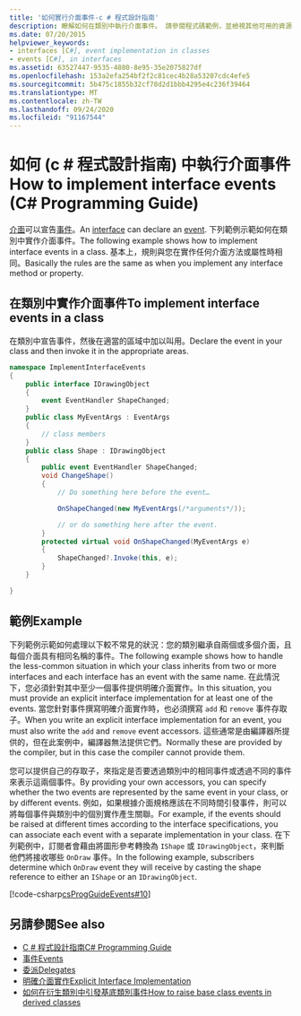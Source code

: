```yaml
---
title: '如何實行介面事件-c # 程式設計指南'
description: 瞭解如何在類別中執行介面事件。 請參閱程式碼範例，並檢視其他可用的資源。
ms.date: 07/20/2015
helpviewer_keywords:
- interfaces [C#], event implementation in classes
- events [C#], in interfaces
ms.assetid: 63527447-9535-4880-8e95-35e2075827df
ms.openlocfilehash: 153a2efa254bf2f2c81cec4b28a53207cdc4efe5
ms.sourcegitcommit: 5b475c1855b32cf78d2d1bbb4295e4c236f39464
ms.translationtype: MT
ms.contentlocale: zh-TW
ms.lasthandoff: 09/24/2020
ms.locfileid: "91167544"
---
```

# <a name="how-to-implement-interface-events-c-programming-guide"></a><span data-ttu-id="31870-104">如何 (c # 程式設計指南) 中執行介面事件</span><span class="sxs-lookup"><span data-stu-id="31870-104">How to implement interface events (C# Programming Guide)</span></span>

<span data-ttu-id="31870-105">[介面](../../language-reference/keywords/interface.md)可以宣告[事件](../../language-reference/keywords/event.md)。</span><span class="sxs-lookup"><span data-stu-id="31870-105">An [interface](../../language-reference/keywords/interface.md) can declare an [event](../../language-reference/keywords/event.md).</span></span> <span data-ttu-id="31870-106">下列範例示範如何在類別中實作介面事件。</span><span class="sxs-lookup"><span data-stu-id="31870-106">The following example shows how to implement interface events in a class.</span></span> <span data-ttu-id="31870-107">基本上，規則與您在實作任何介面方法或屬性時相同。</span><span class="sxs-lookup"><span data-stu-id="31870-107">Basically the rules are the same as when you implement any interface method or property.</span></span>  
  
## <a name="to-implement-interface-events-in-a-class"></a><span data-ttu-id="31870-108">在類別中實作介面事件</span><span class="sxs-lookup"><span data-stu-id="31870-108">To implement interface events in a class</span></span>  
  
<span data-ttu-id="31870-109">在類別中宣告事件，然後在適當的區域中加以叫用。</span><span class="sxs-lookup"><span data-stu-id="31870-109">Declare the event in your class and then invoke it in the appropriate areas.</span></span>  
  
```csharp
namespace ImplementInterfaceEvents  
{  
    public interface IDrawingObject  
    {  
        event EventHandler ShapeChanged;  
    }  
    public class MyEventArgs : EventArgs
    {  
        // class members  
    }  
    public class Shape : IDrawingObject  
    {  
        public event EventHandler ShapeChanged;  
        void ChangeShape()  
        {  
            // Do something here before the event…  

            OnShapeChanged(new MyEventArgs(/*arguments*/));  

            // or do something here after the event.
        }  
        protected virtual void OnShapeChanged(MyEventArgs e)  
        {  
            ShapeChanged?.Invoke(this, e);  
        }  
    }  

}  
```  
  
## <a name="example"></a><span data-ttu-id="31870-110">範例</span><span class="sxs-lookup"><span data-stu-id="31870-110">Example</span></span>  

<span data-ttu-id="31870-111">下列範例示範如何處理以下較不常見的狀況：您的類別繼承自兩個或多個介面，且每個介面具有相同名稱的事件。</span><span class="sxs-lookup"><span data-stu-id="31870-111">The following example shows how to handle the less-common situation in which your class inherits from two or more interfaces and each interface has an event with the same name.</span></span> <span data-ttu-id="31870-112">在此情況下，您必須針對其中至少一個事件提供明確介面實作。</span><span class="sxs-lookup"><span data-stu-id="31870-112">In this situation, you must provide an explicit interface implementation for at least one of the events.</span></span> <span data-ttu-id="31870-113">當您針對事件撰寫明確介面實作時，也必須撰寫 `add` 和 `remove` 事件存取子。</span><span class="sxs-lookup"><span data-stu-id="31870-113">When you write an explicit interface implementation for an event, you must also write the `add` and `remove` event accessors.</span></span> <span data-ttu-id="31870-114">這些通常是由編譯器所提供的，但在此案例中，編譯器無法提供它們。</span><span class="sxs-lookup"><span data-stu-id="31870-114">Normally these are provided by the compiler, but in this case the compiler cannot provide them.</span></span>  
  
<span data-ttu-id="31870-115">您可以提供自己的存取子，來指定是否要透過類別中的相同事件或透過不同的事件來表示這兩個事件。</span><span class="sxs-lookup"><span data-stu-id="31870-115">By providing your own accessors, you can specify whether the two events are represented by the same event in your class, or by different events.</span></span> <span data-ttu-id="31870-116">例如，如果根據介面規格應該在不同時間引發事件，則可以將每個事件與類別中的個別實作產生關聯。</span><span class="sxs-lookup"><span data-stu-id="31870-116">For example, if the events should be raised at different times according to the interface specifications, you can associate each event with a separate implementation in your class.</span></span> <span data-ttu-id="31870-117">在下列範例中，訂閱者會藉由將圖形參考轉換為 `IShape` 或 `IDrawingObject`，來判斷他們將接收哪些 `OnDraw` 事件。</span><span class="sxs-lookup"><span data-stu-id="31870-117">In the following example, subscribers determine which `OnDraw` event they will receive by casting the shape reference to either an `IShape` or an `IDrawingObject`.</span></span>  
  
 [!code-csharp[csProgGuideEvents#10](~/samples/snippets/csharp/VS_Snippets_VBCSharp/csProgGuideEvents/CS/Events.cs#10)]
  
## <a name="see-also"></a><span data-ttu-id="31870-118">另請參閱</span><span class="sxs-lookup"><span data-stu-id="31870-118">See also</span></span>

- [<span data-ttu-id="31870-119">C # 程式設計指南</span><span class="sxs-lookup"><span data-stu-id="31870-119">C# Programming Guide</span></span>](../index.md)
- [<span data-ttu-id="31870-120">事件</span><span class="sxs-lookup"><span data-stu-id="31870-120">Events</span></span>](./index.md)
- [<span data-ttu-id="31870-121">委派</span><span class="sxs-lookup"><span data-stu-id="31870-121">Delegates</span></span>](../delegates/index.md)
- [<span data-ttu-id="31870-122">明確介面實作</span><span class="sxs-lookup"><span data-stu-id="31870-122">Explicit Interface Implementation</span></span>](../interfaces/explicit-interface-implementation.md)
- [<span data-ttu-id="31870-123">如何在衍生類別中引發基底類別事件</span><span class="sxs-lookup"><span data-stu-id="31870-123">How to raise base class events in derived classes</span></span>](./how-to-raise-base-class-events-in-derived-classes.md)
